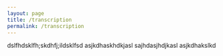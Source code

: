 ```yaml
---
layout: page
title: /transcription
permalink: /transcription
--- 
```

dslfhdsklfh;skdhfj;ildsklfsd
asjkdhaskhdkjasl
sajhdasjhdjkasl
asjkdhakslkd
